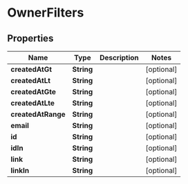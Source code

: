 

# OwnerFilters


## Properties

| Name | Type | Description | Notes |
|------------ | ------------- | ------------- | -------------|
|**createdAtGt** | **String** |  |  [optional] |
|**createdAtLt** | **String** |  |  [optional] |
|**createdAtGte** | **String** |  |  [optional] |
|**createdAtLte** | **String** |  |  [optional] |
|**createdAtRange** | **String** |  |  [optional] |
|**email** | **String** |  |  [optional] |
|**id** | **String** |  |  [optional] |
|**idIn** | **String** |  |  [optional] |
|**link** | **String** |  |  [optional] |
|**linkIn** | **String** |  |  [optional] |



